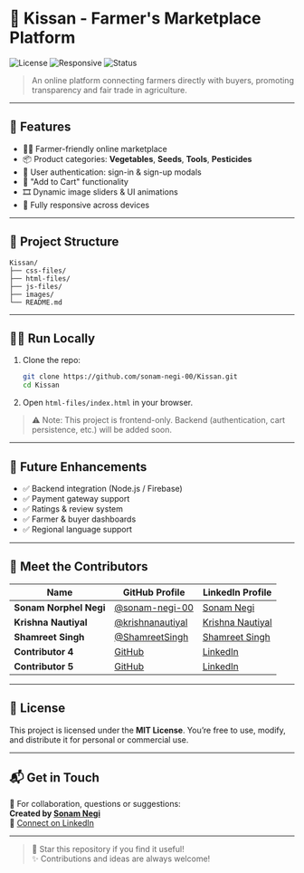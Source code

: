 # 🌾 Kissan - Farmer's Marketplace Platform

![License](https://img.shields.io/badge/License-MIT-blue.svg)
![Responsive](https://img.shields.io/badge/Responsive-Design-%F0%9F%92%BB)
![Status](https://img.shields.io/badge/Project-Active-brightgreen)

> An online platform connecting farmers directly with buyers, promoting transparency and fair trade in agriculture.

---

## 🚀 Features

- 🧑‍🌾 Farmer-friendly online marketplace
- 📦 Product categories: **Vegetables**, **Seeds**, **Tools**, **Pesticides**
- 🔐 User authentication: sign-in & sign-up modals
- 🛒 "Add to Cart" functionality
- 🎞️ Dynamic image sliders & UI animations
- 📱 Fully responsive across devices

---

## 📁 Project Structure

```
Kissan/
├── css-files/
├── html-files/
├── js-files/
├── images/
└── README.md
```

---

## 🧑‍💻 Run Locally

1. Clone the repo:
   ```bash
   git clone https://github.com/sonam-negi-00/Kissan.git
   cd Kissan
   ```

2. Open `html-files/index.html` in your browser.

> ⚠️ Note: This project is frontend-only. Backend (authentication, cart persistence, etc.) will be added soon.

---

## 🌱 Future Enhancements

- ✅ Backend integration (Node.js / Firebase)
- ✅ Payment gateway support
- ✅ Ratings & review system
- ✅ Farmer & buyer dashboards
- ✅ Regional language support

---

## 🤝 Meet the Contributors

| Name             | GitHub Profile                                   | LinkedIn Profile                                |
|------------------|--------------------------------------------------|-------------------------------------------------|
| **Sonam Norphel Negi**   | [@sonam-negi-00](https://github.com/sonam-negi-00) | [Sonam Negi](https://www.linkedin.com/in/sonam-norphel-negi) |
| **Krishna Nautiyal**| [@krishnanautiyal](https://github.com/krishnanautiyal)        | [Krishna Nautiyal](https://www.linkedin.com/in/krishnanautiyal)  |
| **Shamreet Singh**| [@ShamreetSingh](https://github.com/ShamreetSingh)        | [Shamreet Singh](https://www.linkedin.com/in/shamreetsingh)  |
| **Contributor 4**| [GitHub](https://github.com/contributor4)        | [LinkedIn](https://www.linkedin.com/in/contributor4)  |
| **Contributor 5**| [GitHub](https://github.com/contributor5)        | [LinkedIn](https://www.linkedin.com/in/contributor5)  |


---

## 📄 License

This project is licensed under the **MIT License**. You’re free to use, modify, and distribute it for personal or commercial use.

---

## 📬 Get in Touch

📧 For collaboration, questions or suggestions:  
**Created by [Sonam Negi](https://github.com/sonam-negi-00)**  
📎 [Connect on LinkedIn](https://www.linkedin.com/in/sonam-norphel-negi)

---

> 🌟 Star this repository if you find it useful!  
> ✨ Contributions and ideas are always welcome!
